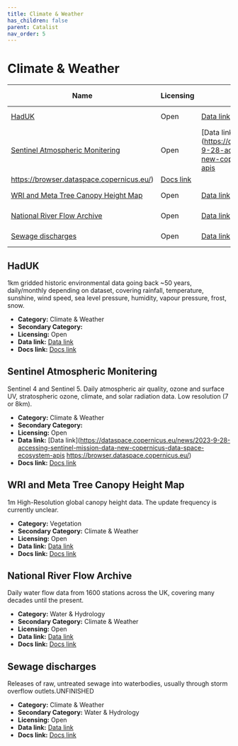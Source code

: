```yaml
---
title: Climate & Weather
has_children: false
parent: Catalist
nav_order: 5
---
```


# Climate & Weather

| Name                                                                        | Licensing | Data link                                                                                                                                                                     | Docs link                                                                                           |
| --------------------------------------------------------------------------- | --------- | ----------------------------------------------------------------------------------------------------------------------------------------------------------------------------- | --------------------------------------------------------------------------------------------------- |
| [HadUK](#haduk)                                                             | Open      | [Data link](https://data.ceda.ac.uk/badc/ukmo-hadobs/data/insitu/MOHC/HadOBS/HadUK-Grid)                                                                                      | [Docs link](https://www.metoffice.gov.uk/research/climate/maps-and-data/data/haduk-grid/haduk-grid) |
| [Sentinel Atmospheric Monitering](#sentinel-atmospheric-monitering)         | Open      | [Data link](https://dataspace.copernicus.eu/news/2023-9-28-accessing-sentinel-mission-data-new-copernicus-data-space-ecosystem-apis
https://browser.dataspace.copernicus.eu/) | [Docs link](https://documentation.dataspace.copernicus.eu/APIs/SentinelHub/Data.html)               |
| [WRI and Meta Tree Canopy Height Map](#wri-and-meta-tree-canopy-height-map) | Open      | [Data link](https://registry.opendata.aws/dataforgood-fb-forests/)                                                                                                            | [Docs link](https://github.com/facebookresearch/HighResCanopyHeight)                                |
| [National River Flow Archive](#national-river-flow-archive)                 | Open      | [Data link](https://nrfaapps.ceh.ac.uk/nrfa/nrfa-api.html)                                                                                                                    | [Docs link](https://nrfa.ceh.ac.uk/)                                                                |
| [Sewage discharges](#sewage-discharges)                                     | Open      | [Data link](https://environment.data.gov.uk/dataset/21e15f12-0df8-4bfc-b763-45226c16a8ac)                                                                                     | [Docs link](https://environment.data.gov.uk/dataset/21e15f12-0df8-4bfc-b763-45226c16a8ac)           |

## HadUK

1km gridded historic environmental data going back ~50 years, daily/monthly depending on dataset, covering rainfall, temperature, sunshine, wind speed, sea level pressure, humidity, vapour pressure, frost, snow.

- **Category:** Climate & Weather
- **Secondary Category:** 
- **Licensing:** Open
- **Data link:** [Data link](https://data.ceda.ac.uk/badc/ukmo-hadobs/data/insitu/MOHC/HadOBS/HadUK-Grid)
- **Docs link:** [Docs link](https://www.metoffice.gov.uk/research/climate/maps-and-data/data/haduk-grid/haduk-grid)



## Sentinel Atmospheric Monitering

Sentinel 4 and Sentinel 5. Daily atmospheric air quality, ozone and surface UV,  stratospheric ozone, climate, and solar radiation data. Low resolution (7 or 8km).

- **Category:** Climate & Weather
- **Secondary Category:** 
- **Licensing:** Open
- **Data link:** [Data link](https://dataspace.copernicus.eu/news/2023-9-28-accessing-sentinel-mission-data-new-copernicus-data-space-ecosystem-apis
https://browser.dataspace.copernicus.eu/)
- **Docs link:** [Docs link](https://documentation.dataspace.copernicus.eu/APIs/SentinelHub/Data.html)



## WRI and Meta Tree Canopy Height Map

1m High-Resolution global canopy height data. The update frequency is currently unclear.

- **Category:** Vegetation
- **Secondary Category:** Climate & Weather
- **Licensing:** Open
- **Data link:** [Data link](https://registry.opendata.aws/dataforgood-fb-forests/)
- **Docs link:** [Docs link](https://github.com/facebookresearch/HighResCanopyHeight)



## National River Flow Archive

Daily water flow data from 1600 stations across the UK, covering many decades until the present.

- **Category:** Water & Hydrology
- **Secondary Category:** Climate & Weather
- **Licensing:** Open
- **Data link:** [Data link](https://nrfaapps.ceh.ac.uk/nrfa/nrfa-api.html)
- **Docs link:** [Docs link](https://nrfa.ceh.ac.uk/)



## Sewage discharges

Releases of raw, untreated sewage into waterbodies, usually through storm overflow outlets.UNFINISHED

- **Category:** Climate & Weather
- **Secondary Category:** Water & Hydrology
- **Licensing:** Open
- **Data link:** [Data link](https://environment.data.gov.uk/dataset/21e15f12-0df8-4bfc-b763-45226c16a8ac)
- **Docs link:** [Docs link](https://environment.data.gov.uk/dataset/21e15f12-0df8-4bfc-b763-45226c16a8ac)
